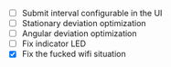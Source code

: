 - [ ] Submit interval configurable in the UI
- [ ] Stationary deviation optimization
- [ ] Angular deviation optimization
- [ ] Fix indicator LED
- [x] Fix the fucked wifi situation
